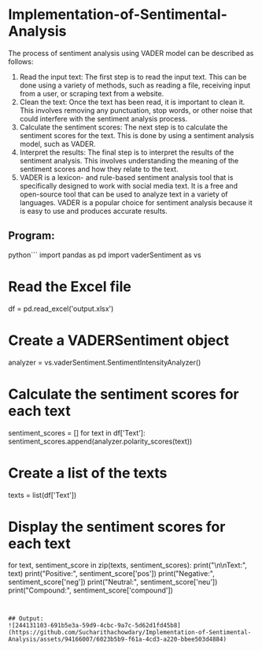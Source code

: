 # Implementation-of-Sentimental-Analysis
The process of sentiment analysis using VADER model can be described as follows:

 1. Read the input text: The first step is to read the input text. This can be done using a variety of methods, such as reading a file, receiving input from a user, or scraping text from a website.
 2. Clean the text: Once the text has been read, it is important to clean it. This involves removing any punctuation, stop words, or other noise that could interfere with the sentiment analysis process.
 3. Calculate the sentiment scores: The next step is to calculate the sentiment scores for the text. This is done by using a sentiment analysis model, such as VADER.
 4. Interpret the results: The final step is to interpret the results of the sentiment analysis. This involves understanding the meaning of the sentiment scores and how they relate to the text.
 5. VADER is a lexicon- and rule-based sentiment analysis tool that is specifically designed to work with social media text. It is a free and open-source tool that can be used to analyze text in a variety of languages. VADER is a popular choice for sentiment analysis because it is easy to use and produces accurate results.
## Program:

python```
import pandas as pd
import vaderSentiment as vs

# Read the Excel file
df = pd.read_excel('output.xlsx')

# Create a VADERSentiment object
analyzer = vs.vaderSentiment.SentimentIntensityAnalyzer()

# Calculate the sentiment scores for each text
sentiment_scores = []
for text in df['Text']:
    sentiment_scores.append(analyzer.polarity_scores(text))

# Create a list of the texts
texts = list(df['Text'])

# Display the sentiment scores for each text
for text, sentiment_score in zip(texts, sentiment_scores):
    print("\n\nText:", text)
    print("Positive:", sentiment_score['pos'])
    print("Negative:", sentiment_score['neg'])
    print("Neutral:", sentiment_score['neu'])
    print("Compound:", sentiment_score['compound'])
```


## Output:
![244131103-691b5e3a-59d9-4cbc-9a7c-5d62d1fd45b8](https://github.com/Sucharithachowdary/Implementation-of-Sentimental-Analysis/assets/94166007/6023b5b9-f61a-4cd3-a220-bbee503d4884)
